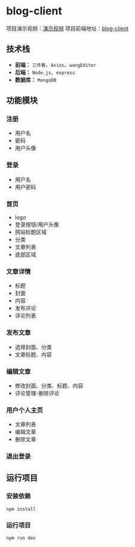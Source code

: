 # blog-client

项目演示视频：[演示视频](https://www.bilibili.com/video/BV1es4y1371H/)
项目前端地址：[blog-client](https://github.com/linfeng-weng/blog-client)

## 技术栈

- **前端：** `三件套`、`Axios`、`wangEditor`
- **后端：** `Node.js`、`express`
- **数据库：** `MongoDB`

## 功能模块

### 注册

- 用户名
- 密码
- 用户头像

### 登录

- 用户名
- 用户密码

### 首页

- logo
- 登录按钮/用户头像
- 网站标题区域
- 分类
- 文章列表
- 底部区域

### 文章详情

- 标题
- 封面
- 内容
- 发布评论
- 评论列表

### 发布文章

- 选择封面、分类
- 文章标题、内容

### 编辑文章

- 修改封面、分类、标题、内容
- 评论管理-删除评论

### 用户个人主页

- 文章列表
- 编辑文章
- 删除文章

### 退出登录

## 运行项目

### 安装依赖
`npm install`

### 运行项目

`npm run dev`

